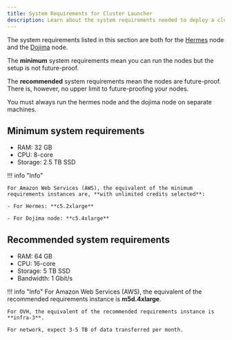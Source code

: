 ```yaml
---
title: System Requirements for Cluster Launcher
description: Learn about the system requirements needed to deploy a cluster launcher in Dojima Network.
---
```


The system requirements listed in this section are both for the [Hermes](/architecture/introduction.md) node and the [Dojima](/developers/quickstart.md) node.

The **minimum** system requirements mean you can run the nodes but the setup is not future-proof.

The **recommended** system requirements mean the nodes are future-proof. There is, however, no upper limit to future-proofing your nodes.

You must always run the hermes node and the dojima node on separate machines.

## Minimum system requirements

* RAM: 32 GB
* CPU: 8-core
* Storage: 2.5 TB SSD

!!! info "Info"

    For Amazon Web Services (AWS), the equivalent of the minimum requirements instances are, **with unlimited credits selected**:

    - For Hermes: **c5.2xlarge**
    
    - For Dojima node: **c5.4xlarge**



## Recommended system requirements

* RAM: 64 GB
* CPU: 16-core
* Storage: 5 TB SSD
* Bandwidth: 1 Gbit/s

!!! info "Info"
    For Amazon Web Services (AWS), the equivalent of the recommended requirements instance is **m5d.4xlarge**.

    For OVH, the equivalent of the recommended requirements instance is **infra-3**.

    For network, expect 3-5 TB of data transferred per month.




